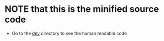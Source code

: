 # NOTE that this is the minified source code
- Go to the [dev](../dev/) directory to see the human readable code
